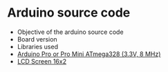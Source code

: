# Arduino source code

- Objective of the arduino source code
- Board version
- Libraries used
- [Arduino Pro or Pro Mini ATmega328 (3.3V, 8 MHz)](https://www.sparkfun.com/products/11114)
- [LCD Screen 16x2](https://www.amazon.com/HiLetgo-Display-Backlight-Controller-Character/dp/B00HJ6AFW6/ref=sr_1_3?keywords=lcd+screen+16x2&qid=1639352794&sr=8-3)